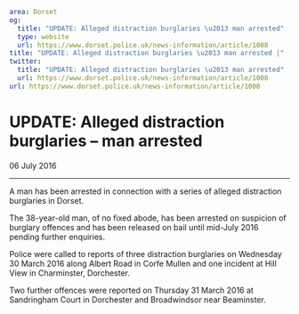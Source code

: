 ```yaml
area: Dorset
og:
  title: "UPDATE: Alleged distraction burglaries \u2013 man arrested"
  type: website
  url: https://www.dorset.police.uk/news-information/article/1008
title: "UPDATE: Alleged distraction burglaries \u2013 man arrested |"
twitter:
  title: "UPDATE: Alleged distraction burglaries \u2013 man arrested"
  url: https://www.dorset.police.uk/news-information/article/1008
url: https://www.dorset.police.uk/news-information/article/1008
```

# UPDATE: Alleged distraction burglaries – man arrested

06 July 2016

* * *

A man has been arrested in connection with a series of alleged distraction burglaries in Dorset.

The 38-year-old man, of no fixed abode, has been arrested on suspicion of burglary offences and has been released on bail until mid-July 2016 pending further enquiries.

Police were called to reports of three distraction burglaries on Wednesday 30 March 2016 along Albert Road in Corfe Mullen and one incident at Hill View in Charminster, Dorchester.

Two further offences were reported on Thursday 31 March 2016 at Sandringham Court in Dorchester and Broadwindsor near Beaminster.
